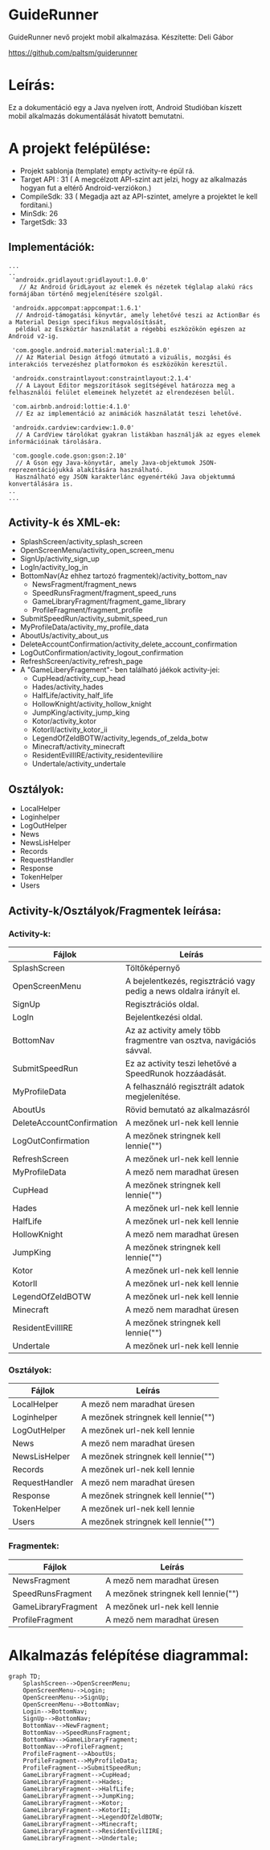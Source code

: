 # GuideRunner

GuideRunner nevő projekt mobil alkalmazása.
Készítette: Deli Gábor

https://github.com/paltsm/guiderunner

# Leírás:

Ez a dokumentáció egy a Java nyelven írott, Android Studióban kíszett mobil alkalmazás dokumentálását hivatott bemutatni.

# A projekt felépülése: 
  * Projekt sablonja (template) empty activity-re épül rá.
  * Target API : 31 ( A megcélzott API-szint azt jelzi, hogy az alkalmazás hogyan fut a	eltérő Android-verziókon.)
  * CompileSdk: 33 ( Megadja azt az API-szintet, amelyre a projektet le kell fordítani.)
  * MinSdk: 26
  * TargetSdk: 33
  
## Implementációk:
    ...
    ..
     'androidx.gridlayout:gridlayout:1.0.0'
       // Az Android GridLayout az elemek és nézetek téglalap alakú rács formájában történő megjelenítésére szolgál.
     
     'androidx.appcompat:appcompat:1.6.1'
      // Android-támogatási könyvtár, amely lehetővé teszi az ActionBar és a Material Design specifikus megvalósítását, 
      például az Eszköztár használatát a régebbi eszközökön egészen az Android v2-ig.
     
     'com.google.android.material:material:1.8.0'
      // Az Material Design átfogó útmutató a vizuális, mozgási és interakciós tervezéshez platformokon és eszközökön keresztül.
     
     'androidx.constraintlayout:constraintlayout:2.1.4'
      // A Layout Editor megszorítások segítségével határozza meg a felhasználói felület elemeinek helyzetét az elrendezésen belül.
      
     'com.airbnb.android:lottie:4.1.0'
      // Ez az implementáció az animációk használatát teszi lehetővé. 
      
     'androidx.cardview:cardview:1.0.0'
      // A CardView tárolókat gyakran listákban használják az egyes elemek információinak tárolására.
     
     'com.google.code.gson:gson:2.10'
      // A Gson egy Java-könyvtár, amely Java-objektumok JSON-reprezentációjukká alakítására használható. 
      Használható egy JSON karakterlánc egyenértékű Java objektummá konvertálására is.
    ..
    ...
    
## Activity-k és XML-ek:
  * SplashScreen/activity_splash_screen
  * OpenScreenMenu/activity_open_screen_menu
  * SignUp/activity_sign_up
  * LogIn/activity_log_in
  * BottomNav(Az ehhez tartozó fragmentek)/activity_bottom_nav
    * NewsFragment/fragment_news
    * SpeedRunsFragment/fragment_speed_runs
    * GameLibraryFragment/fragment_game_library
    * ProfileFragment/fragment_profile
  * SubmitSpeedRun/activity_submit_speed_run
  * MyProfileData/activity_my_profile_data
  * AboutUs/activity_about_us
  * DeleteAccountConfirmation/activity_delete_account_confirmation
  * LogOutConfirmation/activity_logout_confirmation
  * RefreshScreen/activity_refresh_page
  * A "GameLiberyFragement"- ben található jáékok activity-jei:
      * CupHead/activity_cup_head
      * Hades/activity_hades
      * HalfLife/activity_half_life
      * HollowKnight/activity_hollow_knight
      * JumpKing/activity_jump_king
      * Kotor/activity_kotor
      * KotorII/activity_kotor_ii
      * LegendOfZeldBOTW/activity_legends_of_zelda_botw
      * Minecraft/activity_minecraft
      * ResidentEvilIIRE/activity_residenteviliire
      * Undertale/activity_undertale
  
  
## Osztályok:
  * LocalHelper
  * Loginhelper
  * LogOutHelper
  * News
  * NewsLisHelper
  * Records
  * RequestHandler
  * Response 
  * TokenHelper
  * Users
  
## Activity-k/Osztályok/Fragmentek leírása:

### Activity-k:

| Fájlok | Leírás |
| ------------- | ------------- |
| SplashScreen  | Töltőképernyő | 
| OpenScreenMenu  | A bejelentkezés, regisztráció vagy pedig a news oldalra irányít el. | 
| SignUp  | Regisztrációs oldal. | 
| LogIn  | Bejelentkezési  oldal. | 
| BottomNav  | Az az activity amely több fragmentre van osztva, navigációs sávval. | 
| SubmitSpeedRun  | Ez az activity teszi lehetővé a SpeedRunok hozzáadását. | 
| MyProfileData  | A felhasználó regisztrált adatok megjelenítése. | 
| AboutUs  | Rövid bemutató az alkalmazásról | 
| DeleteAccountConfirmation  | A mezőnek url-nek kell lennie | 
| LogOutConfirmation  | A mezőnek stringnek kell lennie("") | 
| RefreshScreen  | A mezőnek url-nek kell lennie | 
| MyProfileData  | A mező nem maradhat üresen | 
| CupHead  | A mezőnek stringnek kell lennie("") | 
| Hades  | A mezőnek url-nek kell lennie | 
| HalfLife  | A mezőnek url-nek kell lennie | 
| HollowKnight  | A mező nem maradhat üresen | 
| JumpKing  | A mezőnek stringnek kell lennie("") | 
| Kotor  | A mezőnek url-nek kell lennie | 
| KotorII  | A mezőnek url-nek kell lennie | 
| LegendOfZeldBOTW  | A mezőnek url-nek kell lennie | 
| Minecraft  | A mező nem maradhat üresen | 
| ResidentEvilIIRE  | A mezőnek stringnek kell lennie("") | 
| Undertale  | A mezőnek url-nek kell lennie | 

### Osztályok:

| Fájlok | Leírás |
| ------------- | ------------- |
| LocalHelper  | A mező nem maradhat üresen | 
| Loginhelper  | A mezőnek stringnek kell lennie("") | 
| LogOutHelper  | A mezőnek url-nek kell lennie | 
| News  | A mező nem maradhat üresen | 
| NewsLisHelper  | A mezőnek stringnek kell lennie("") | 
| Records  | A mezőnek url-nek kell lennie | 
| RequestHandler  | A mező nem maradhat üresen | 
| Response  | A mezőnek stringnek kell lennie("") | 
| TokenHelper  | A mezőnek url-nek kell lennie | 
| Users  | A mezőnek stringnek kell lennie("") | 

### Fragmentek:

| Fájlok | Leírás |
| ------------- | ------------- |
| NewsFragment  | A mező nem maradhat üresen | 
| SpeedRunsFragment  | A mezőnek stringnek kell lennie("") | 
| GameLibraryFragment  | A mezőnek url-nek kell lennie | 
| ProfileFragment  | A mező nem maradhat üresen | 

# Alkalmazás felépítése diagrammal:

```mermaid
graph TD;
    SplashScreen-->OpenScreenMenu;
    OpenScreenMenu-->Login;
    OpenScreenMenu-->SignUp;
    OpenScreenMenu-->BottomNav;
    Login-->BottomNav;
    SignUp-->BottomNav;
    BottomNav-->NewFragment;
    BottomNav-->SpeedRunsFragment;
    BottomNav-->GameLibraryFragment;
    BottomNav-->ProfileFragment;
    ProfileFragment-->AboutUs;
    ProfileFragment-->MyProfileData;
    ProfileFragment-->SubmitSpeedRun;
    GameLibraryFragment-->CupHead;
    GameLibraryFragment-->Hades;
    GameLibraryFragment-->HalfLife;
    GameLibraryFragment-->JumpKing;
    GameLibraryFragment-->Kotor;
    GameLibraryFragment-->KotorII;
    GameLibraryFragment-->LegendOfZeldBOTW;
    GameLibraryFragment-->Minecraft;
    GameLibraryFragment-->ResidentEvilIIRE;
    GameLibraryFragment-->Undertale;
    
```



  
  


